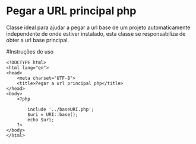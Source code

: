 # Pegar a URL principal php

Classe ideal para ajudar a pegar a url base de um projeto automaticamente independente de onde estiver instalado, esta classe se responsabiliza de obter a url base principal.

#Instruções de uso
```
<!DOCTYPE html>
<html lang="en">
<head>
	<meta charset="UTF-8">
	<title>Pegar a url principal php</title>
</head>
<body>
	<?php
	
		include '../baseURI.php';
		$uri = URI::base();
		echo $uri;
	?>
</body>
</html>

```
